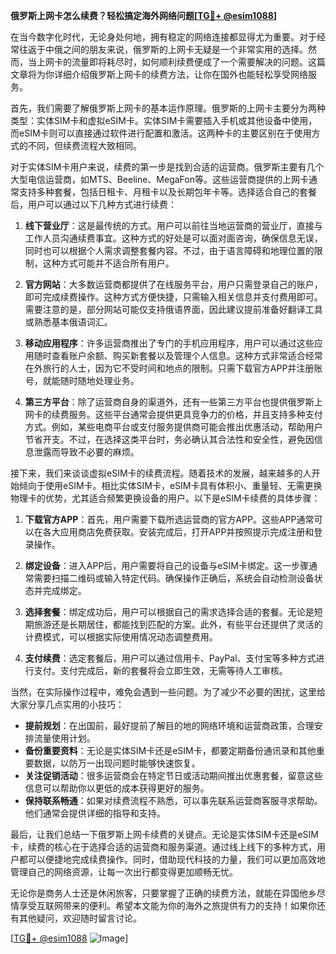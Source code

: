 **俄罗斯上网卡怎么续费？轻松搞定海外网络问题[[TG💪+ @esim1088](https://t.me/s/esim1088)]**

在当今数字化时代，无论身处何地，拥有稳定的网络连接都显得尤为重要。对于经常往返于中俄之间的朋友来说，俄罗斯的上网卡无疑是一个非常实用的选择。然而，当上网卡的流量即将耗尽时，如何顺利续费便成了一个需要解决的问题。这篇文章将为你详细介绍俄罗斯上网卡的续费方法，让你在国外也能轻松享受网络服务。

首先，我们需要了解俄罗斯上网卡的基本运作原理。俄罗斯的上网卡主要分为两种类型：实体SIM卡和虚拟eSIM卡。实体SIM卡需要插入手机或其他设备中使用，而eSIM卡则可以直接通过软件进行配置和激活。这两种卡的主要区别在于使用方式的不同，但续费流程大致相同。

对于实体SIM卡用户来说，续费的第一步是找到合适的运营商。俄罗斯主要有几个大型电信运营商，如MTS、Beeline、MegaFon等。这些运营商提供的上网卡通常支持多种套餐，包括日租卡、月租卡以及长期包年卡等。选择适合自己的套餐后，用户可以通过以下几种方式进行续费：

1. **线下营业厅**：这是最传统的方式。用户可以前往当地运营商的营业厅，直接与工作人员沟通续费事宜。这种方式的好处是可以面对面咨询，确保信息无误，同时也可以根据个人需求调整套餐内容。不过，由于语言障碍和地理位置的限制，这种方式可能并不适合所有用户。

2. **官方网站**：大多数运营商都提供了在线服务平台，用户只需登录自己的账户，即可完成续费操作。这种方式方便快捷，只需输入相关信息并支付费用即可。需要注意的是，部分网站可能仅支持俄语界面，因此建议提前准备好翻译工具或熟悉基本俄语词汇。

3. **移动应用程序**：许多运营商推出了专门的手机应用程序，用户可以通过这些应用随时查看账户余额、购买新套餐以及管理个人信息。这种方式非常适合经常在外旅行的人士，因为它不受时间和地点的限制。只需下载官方APP并注册账号，就能随时随地处理业务。

4. **第三方平台**：除了运营商自身的渠道外，还有一些第三方平台也提供俄罗斯上网卡的续费服务。这些平台通常会提供更具竞争力的价格，并且支持多种支付方式。例如，某些电商平台或支付服务提供商可能会推出优惠活动，帮助用户节省开支。不过，在选择这类平台时，务必确认其合法性和安全性，避免因信息泄露而导致不必要的麻烦。

接下来，我们来谈谈虚拟eSIM卡的续费流程。随着技术的发展，越来越多的人开始倾向于使用eSIM卡。相比实体SIM卡，eSIM卡具有体积小、重量轻、无需更换物理卡的优势，尤其适合频繁更换设备的用户。以下是eSIM卡续费的具体步骤：

1. **下载官方APP**：首先，用户需要下载所选运营商的官方APP。这些APP通常可以在各大应用商店免费获取。安装完成后，打开APP并按照提示完成注册和登录操作。

2. **绑定设备**：进入APP后，用户需要将自己的设备与eSIM卡绑定。这一步骤通常需要扫描二维码或输入特定代码。确保操作正确后，系统会自动检测设备状态并完成绑定。

3. **选择套餐**：绑定成功后，用户可以根据自己的需求选择合适的套餐。无论是短期旅游还是长期居住，都能找到匹配的方案。此外，有些平台还提供了灵活的计费模式，可以根据实际使用情况动态调整费用。

4. **支付续费**：选定套餐后，用户可以通过信用卡、PayPal、支付宝等多种方式进行支付。支付完成后，新的套餐将会立即生效，无需等待人工审核。

当然，在实际操作过程中，难免会遇到一些问题。为了减少不必要的困扰，这里给大家分享几点实用的小技巧：

- **提前规划**：在出国前，最好提前了解目的地的网络环境和运营商政策，合理安排流量使用计划。
- **备份重要资料**：无论是实体SIM卡还是eSIM卡，都要定期备份通讯录和其他重要数据，以防万一出现问题时能够快速恢复。
- **关注促销活动**：很多运营商会在特定节日或活动期间推出优惠套餐，留意这些信息可以帮助你以更低的成本获得更好的服务。
- **保持联系畅通**：如果对续费流程不熟悉，可以事先联系运营商客服寻求帮助。他们通常会提供详细的指导和支持。

最后，让我们总结一下俄罗斯上网卡续费的关键点。无论是实体SIM卡还是eSIM卡，续费的核心在于选择合适的运营商和服务渠道。通过线上线下的多种方式，用户都可以便捷地完成续费操作。同时，借助现代科技的力量，我们可以更加高效地管理自己的网络资源，让每一次出行都变得更加顺畅无忧。

无论你是商务人士还是休闲旅客，只要掌握了正确的续费方法，就能在异国他乡尽情享受互联网带来的便利。希望本文能为你的海外之旅提供有力的支持！如果你还有其他疑问，欢迎随时留言讨论。

[[TG💪+ @esim1088](https://t.me/s/esim1088) ![Image](https://i.postimg.cc/4NQfJmqS/Snipaste-2025-05-13-00-14-12.png)]
